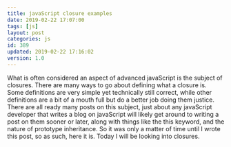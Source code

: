 ```yaml
---
title: javaScript closure examples
date: 2019-02-22 17:07:00
tags: [js]
layout: post
categories: js
id: 389
updated: 2019-02-22 17:16:02
version: 1.0
---
```


What is often considered an aspect of advanced javaScript is the subject of closures. There are many ways to go about defining what a closure is. Some definitions are very simple yet technically still correct, while other definitions are a bit of a mouth full but do a better job doing them justice. There are all ready many posts on this subject, just about any javaScript developer that writes a blog on javaScript will likely get around to writing a post on them sooner or later, along with things like the this keyword, and the nature of prototype inheritance. So it was only a matter of time until I wrote this post, so as such, here it is. Today I will be looking into closures.

<!-- more -->


